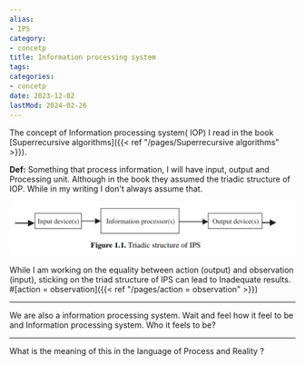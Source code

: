 ```yaml
---
alias:
- IPS
category:
- concetp
title: Information processing system
tags:
categories:
- concetp
date: 2023-12-02
lastMod: 2024-02-26
---
```

The concept of Information processing system( IOP)  I read in the book [Superrecursive algorithms]({{< ref "/pages/Superrecursive algorithms" >}}).

**Def:** Something that process information, I will have input, output and Processing unit. Although in the book they assumed the triadic structure of IOP. While in my writing I don't always assume that.

![image.png](/assets/image_1708945137820_0.png)

While I am working on the equality between action (output) and observation (input), sticking on the triad structure of IPS can lead to Inadequate results. #[action = observation]({{< ref "/pages/action = observation" >}})

---

We are also a information processing system. Wait and feel how it feel to be and Information processing system. Who it feels to be?

---

What is the meaning of this in the language of Process and Reality ?
